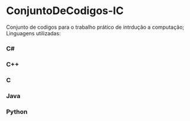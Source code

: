 # ConjuntoDeCodigos-IC
Conjunto de codigos para o trabalho prático de intrdução a computação;
Linguagens utilizadas:
### C#
### C++
### C
### Java
### Python
